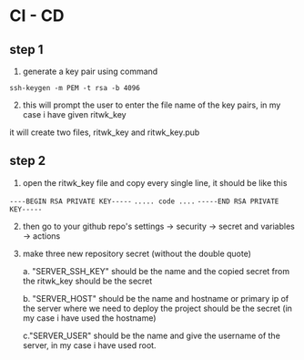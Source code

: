# CI - CD

## step 1

1. generate a key pair using command

```
ssh-keygen -m PEM -t rsa -b 4096
```

2. this will prompt the user to enter the file name of the key pairs, in my case i have given ritwk_key

it will create two files, ritwk_key and ritwk_key.pub

## step 2

1. open the ritwk_key file and copy every single line, it should be like this

`----BEGIN RSA PRIVATE KEY-----`
`..... code ....`
`-----END RSA PRIVATE KEY-----`

2. then go to your github repo's settings -> security -> secret and variables -> actions

3. make three new repository secret (without the double quote)

   a. "SERVER_SSH_KEY" should be the name and the copied secret from the ritwk_key should be the secret

   b. "SERVER_HOST" should be the name and hostname or primary ip of the server where we need to deploy the project should be the secret (in my case i have used the hostname)

   c."SERVER_USER" should be the name and give the username of the server, in my case i have used root.
